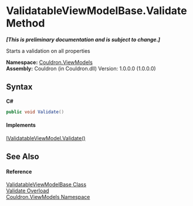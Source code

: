# ValidatableViewModelBase.Validate Method 
 _**\[This is preliminary documentation and is subject to change.\]**_

Starts a validation on all properties

**Namespace:**&nbsp;<a href="N_Couldron_ViewModels">Couldron.ViewModels</a><br />**Assembly:**&nbsp;Couldron (in Couldron.dll) Version: 1.0.0.0 (1.0.0.0)

## Syntax

**C#**<br />
``` C#
public void Validate()
```


#### Implements
<a href="M_Couldron_ViewModels_IValidatableViewModel_Validate">IValidatableViewModel.Validate()</a><br />

## See Also


#### Reference
<a href="T_Couldron_ViewModels_ValidatableViewModelBase">ValidatableViewModelBase Class</a><br /><a href="Overload_Couldron_ViewModels_ValidatableViewModelBase_Validate">Validate Overload</a><br /><a href="N_Couldron_ViewModels">Couldron.ViewModels Namespace</a><br />